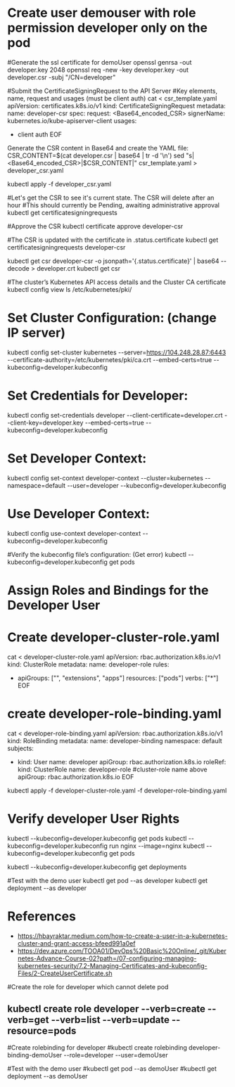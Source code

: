 # Create user demouser with role permission developer only on the pod
#Generate the ssl certificate for demoUser
openssl genrsa -out developer.key 2048
openssl req -new -key developer.key -out developer.csr -subj "/CN=developer"

#Submit the CertificateSigningRequest to the API Server
#Key elements, name, request and usages (must be client auth)
cat <<EOF > csr_template.yaml
apiVersion: certificates.k8s.io/v1
kind: CertificateSigningRequest
metadata:
  name: developer-csr
spec:
  request: <Base64_encoded_CSR>
  signerName: kubernetes.io/kube-apiserver-client
  usages:
  - client auth
EOF

Generate the CSR content in Base64 and create the YAML file:
CSR_CONTENT=$(cat developer.csr | base64 | tr -d '\n')
sed "s|<Base64_encoded_CSR>|$CSR_CONTENT|" csr_template.yaml > developer_csr.yaml

kubectl apply -f developer_csr.yaml

#Let's get the CSR to see it's current state. The CSR will delete after an hour
#This should currently be Pending, awaiting administrative approval
kubectl get certificatesigningrequests


#Approve the CSR
kubectl certificate approve developer-csr

#The CSR is updated with the certificate in .status.certificate
kubectl get certificatesigningrequests developer-csr 

kubectl get csr developer-csr -o jsonpath='{.status.certificate}' | base64 --decode > developer.crt
kubectl get csr

#The cluster’s Kubernetes API access details and the Cluster CA certificate
kubectl config view
ls /etc/kubernetes/pki/

# Set Cluster Configuration: (change IP server)
kubectl config set-cluster kubernetes --server=https://104.248.28.87:6443 --certificate-authority=/etc/kubernetes/pki/ca.crt --embed-certs=true --kubeconfig=developer.kubeconfig

# Set Credentials for Developer:
kubectl config set-credentials developer --client-certificate=developer.crt --client-key=developer.key --embed-certs=true --kubeconfig=developer.kubeconfig
# Set Developer Context: 
kubectl config set-context developer-context --cluster=kubernetes --namespace=default --user=developer --kubeconfig=developer.kubeconfig
# Use Developer Context:
kubectl config use-context developer-context --kubeconfig=developer.kubeconfig

#Verify the kubeconfig file’s configuration: (Get error)
kubectl --kubeconfig=developer.kubeconfig get pods

# Assign Roles and Bindings for the Developer User

# Create developer-cluster-role.yaml
cat <<EOF > developer-cluster-role.yaml
apiVersion: rbac.authorization.k8s.io/v1
kind: ClusterRole
metadata:
  name: developer-role
rules:
- apiGroups: ["", "extensions", "apps"]
  resources: ["pods"]
  verbs: ["*"]
EOF

# create developer-role-binding.yaml
cat <<EOF > developer-role-binding.yaml
apiVersion: rbac.authorization.k8s.io/v1
kind: RoleBinding
metadata:
  name: developer-binding
  namespace: default
subjects:
- kind: User
  name: developer
  apiGroup: rbac.authorization.k8s.io
roleRef:
  kind: ClusterRole
  name: developer-role #cluster-role name above
  apiGroup: rbac.authorization.k8s.io
EOF

kubectl apply -f developer-cluster-role.yaml -f developer-role-binding.yaml

# Verify developer User Rights

kubectl --kubeconfig=developer.kubeconfig get pods
kubectl --kubeconfig=developer.kubeconfig run nginx --image=nginx
kubectl --kubeconfig=developer.kubeconfig get pods

kubectl --kubeconfig=developer.kubeconfig get deployments

#Test with the demo user
kubectl get pod --as developer
kubectl get deployment --as developer

# References
* https://hbayraktar.medium.com/how-to-create-a-user-in-a-kubernetes-cluster-and-grant-access-bfeed991a0ef
* https://dev.azure.com/TOOA01/DevOps%20Basic%20Online/_git/Kubernetes-Advance-Course-02?path=/07-configuring-managing-kubernetes-security/7.2-Managing-Certificates-and-kubeconfig-Files/2-CreateUserCertificate.sh


#Create the role for developer which cannot delete pod
## kubectl create role developer --verb=create --verb=get --verb=list --verb=update --resource=pods

#Create rolebinding for developer
#kubectl create rolebinding developer-binding-demoUser --role=developer --user=demoUser

#Test with the demo user
#kubectl get pod --as demoUser
#kubectl get deployment --as demoUser
